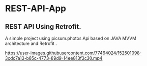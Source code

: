 # REST-API-App
## REST API Using Retrofit.
A simple project using picsum.photos Api based on JAVA MVVM architecture and Retrofit .

https://user-images.githubusercontent.com/77464024/152501098-3cdc7a13-b85c-4773-89d9-14ee813f3c30.mp4

